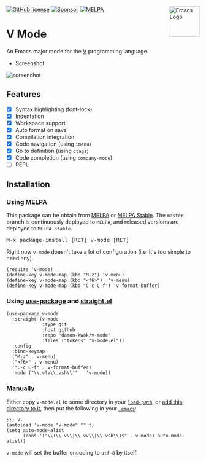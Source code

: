 <a href="https://www.gnu.org/software/emacs/"><img src="https://www.gnu.org/software/emacs/images/emacs.png" alt="Emacs Logo" width="80" height="80" align="right"></a>
[![GitHub license](https://img.shields.io/github/license/damon-kwok/v-mode?logo=gnu&.svg)](https://github.com/damon-kwok/v-mode/blob/master/COPYING)
[![Sponsor](https://img.shields.io/badge/Support%20Me-%F0%9F%92%97-ff69b4.svg)](https://www.patreon.com/DamonKwok)
[![MELPA](http://melpa.org/packages/v-mode-badge.svg)](http://melpa.org/#/v-mode)
<!-- [![MELPA Stable](http://stable.melpa.org/packages/v-mode-badge.svg)](http://stable.melpa.org/#/v-mode) -->

# V Mode

An Emacs major mode for the [V](https://vlang.io/) programming language.

- Screenshot

![screenshot](https://github.com/damon-kwok/v-mode/blob/master/screenshot.png)

## Features

- [x] Syntax highlighting (font-lock)
- [x] Indentation
- [x] Workspace support
- [x] Auto format on save
- [x] Compilation integration
- [x] Code navigation (using `imenu`)
- [x] Go to definition (using `ctags`)
- [x] Code completion (using `company-mode`)
- [ ] REPL
<!-- - [x] TODO highlighting -->
<!-- - [x] Rainbow delimiters -->
<!-- - [x] Whitespace character dsiplay -->
<!-- - [x] Fill column indicator -->
<!-- - [x] `V` mode menu -->
<!-- - [x] Code folding -->

## Installation

### Using MELPA
This package can be obtain from
[MELPA](http://melpa.org/#/v-mode) or
[MELPA Stable](http://stable.melpa.org/#/v-mode). The `master`
branch is continuously deployed to `MELPA`, and released versions are
deployed to `MELPA Stable`.

<kbd>M-x package-install [RET] v-mode [RET]</kbd>

Right now `v-mode` doesn't take a lot of configuration (i.e.
it's too simple to need any).

```elisp
(require 'v-mode)
(define-key v-mode-map (kbd "M-z") 'v-menu)
(define-key v-mode-map (kbd "<f6>")  'v-menu)
(define-key v-mode-map (kbd "C-c C-f") 'v-format-buffer)
```

### Using [use-package](https://github.com/jwiegley/use-package) and [straight.el](https://github.com/raxod502/straight.el)

```elisp
(use-package v-mode
  :straight (v-mode
             :type git
             :host github
             :repo "damon-kwok/v-mode"
             :files ("tokens" "v-mode.el"))
  :config
  :bind-keymap
  ("M-z" . v-menu)
  ("<f6>" . v-menu)
  ("C-c C-f" . v-format-buffer)
  :mode ("\\.v?v\\.vsh\\'" . 'v-mode))
```

### Manually
Either copy `v-mode.el` to some directory in your [`load-path`](https://www.emacswiki.org/emacs/LoadPath), or [add this directory to it](https://www.emacswiki.org/emacs/LoadPath#h5o-1), then put the following in your [`.emacs`](https://www.emacswiki.org/emacs/InitFile#init_file):
```elisp
;;; V.
(autoload 'v-mode "v-mode" "" t)
(setq auto-mode-alist
      (cons '("\\(\\.v\\|\\.vv\\|\\.vsh\\)$" . v-mode) auto-mode-alist))
```
`v-mode` will set the buffer encoding to `utf-8` by itself.
